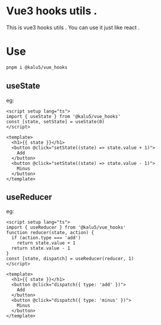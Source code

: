 <h1>
  Vue3 hooks utils .
</h1>

<p>
  This is vue3 hooks utils . You can use it just like react .
</p>

# Use

``` bash
pnpm i @kalu5/vue_hooks
```

## useState

eg:
``` vue
<script setup lang="ts">
import { useState } from '@kalu5/vue_hooks'
const [state, setState] = useState(0)
</script>

<template>
  <h1>{{ state }}</h1>
  <button @click="setState((state) => state.value + 1)">
    Add
  </button>
  <button @click="setState((state) => state.value - 1)">
    Minus
  </button>
</template>
```

## useReducer

eg:
``` vue
<script setup lang="ts">
import { useReducer } from '@kalu5/vue_hooks'
function reducer(state, action) {
  if (action.type === 'add')
    return state.value + 1
  return state.value - 1
}
const [state, dispatch] = useReducer(reducer, 1)
</script>

<template>
  <h1>{{ state }}</h1>
  <button @click="dispatch({ type: 'add' })">
    Add
  </button>
  <button @click="dispatch({ type: 'minus' })">
    Minus
  </button>
</template>
```
